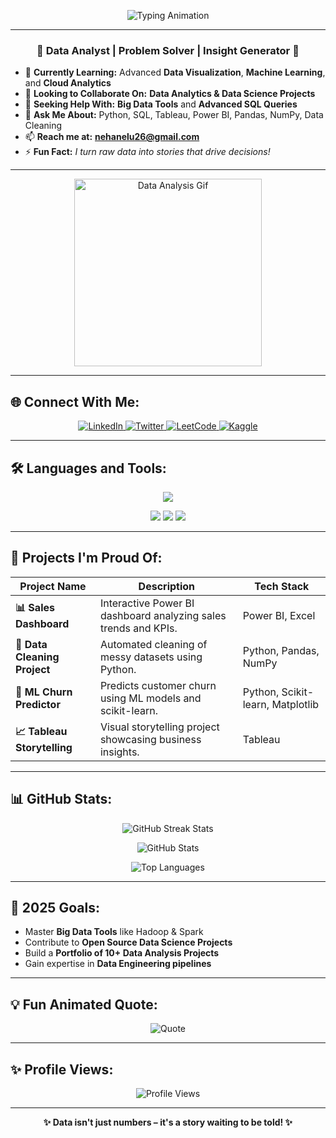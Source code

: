 <!-- Animated Header -->
<p align="center">
  <img src="https://readme-typing-svg.herokuapp.com?font=Fira+Code&weight=600&size=30&pause=1000&color=1E90FF&center=true&vCenter=true&width=800&lines=Hi+👋,+I'm+Neha!;Passionate+Data+Analyst+from+India;I+Turn+Raw+Data+into+Actionable+Insights📊" alt="Typing Animation" />
</p>

---

<h3 align="center">🌟 Data Analyst | Problem Solver | Insight Generator 🌟</h3>

- 🌱 **Currently Learning:** Advanced **Data Visualization**, **Machine Learning**, and **Cloud Analytics**  
- 👯 **Looking to Collaborate On:** **Data Analytics & Data Science Projects**  
- 🤝 **Seeking Help With:** **Big Data Tools** and **Advanced SQL Queries**  
- 💬 **Ask Me About:** Python, SQL, Tableau, Power BI, Pandas, NumPy, Data Cleaning  
- 📫 **Reach me at:** **nehanelu26@gmail.com**  
- ⚡ **Fun Fact:** *I turn raw data into stories that drive decisions!*  

---

<!-- Animated GIF -->
<p align="center">
  <img src="https://media.giphy.com/media/f8jwCCpMN1HjS/giphy.gif" width="300" alt="Data Analysis Gif"/>
</p>

---

## 🌐 Connect With Me:
<p align="center">
  <a href="https://linkedin.com/in/neha-841273258" target="blank">
    <img src="https://img.shields.io/badge/LinkedIn-0077B5?style=for-the-badge&logo=linkedin&logoColor=white" alt="LinkedIn"/>
  </a>
  <a href="https://twitter.com/nehapandey28" target="blank">
    <img src="https://img.shields.io/badge/Twitter-1DA1F2?style=for-the-badge&logo=twitter&logoColor=white" alt="Twitter"/>
  </a>
  <a href="https://www.leetcode.com/neha9008" target="blank">
    <img src="https://img.shields.io/badge/LeetCode-FFA116?style=for-the-badge&logo=leetcode&logoColor=white" alt="LeetCode"/>
  </a>
  <a href="https://www.kaggle.com/" target="blank">
    <img src="https://img.shields.io/badge/Kaggle-20BEFF?style=for-the-badge&logo=kaggle&logoColor=white" alt="Kaggle"/>
  </a>
</p>

---

## 🛠 Languages and Tools:
<p align="center">
  <img src="https://skillicons.dev/icons?i=python,mysql,pandas,numpy,matplotlib,tableau,git,github,vscode,postman" />
</p>

<p align="center">
  <img src="https://img.shields.io/badge/PowerBI-F2C811?style=for-the-badge&logo=powerbi&logoColor=black" />
  <img src="https://img.shields.io/badge/Jupyter-F37626?style=for-the-badge&logo=jupyter&logoColor=white" />
  <img src="https://img.shields.io/badge/Excel-217346?style=for-the-badge&logo=microsoftexcel&logoColor=white" />
</p>

---

## 🚀 Projects I'm Proud Of:
| Project Name          | Description | Tech Stack |
|-----------------------|-------------|------------|
| **📊 Sales Dashboard** | Interactive Power BI dashboard analyzing sales trends and KPIs. | Power BI, Excel |
| **🧹 Data Cleaning Project** | Automated cleaning of messy datasets using Python. | Python, Pandas, NumPy |
| **🤖 ML Churn Predictor** | Predicts customer churn using ML models and scikit-learn. | Python, Scikit-learn, Matplotlib |
| **📈 Tableau Storytelling** | Visual storytelling project showcasing business insights. | Tableau |

---

## 📊 GitHub Stats:
<p align="center">
  <img src="https://github-readme-streak-stats.herokuapp.com/?user=nehanelu&theme=radical" alt="GitHub Streak Stats" />
</p>
<p align="center">
  <img src="https://github-readme-stats.vercel.app/api?username=nehanelu&show_icons=true&theme=radical" alt="GitHub Stats" />
</p>
<p align="center">
  <img src="https://github-readme-stats.vercel.app/api/top-langs/?username=nehanelu&layout=compact&theme=radical" alt="Top Languages" />
</p>

---

## 🎯 2025 Goals:
- Master **Big Data Tools** like Hadoop & Spark  
- Contribute to **Open Source Data Science Projects**  
- Build a **Portfolio of 10+ Data Analysis Projects**  
- Gain expertise in **Data Engineering pipelines**  

---

## 💡 Fun Animated Quote:
<p align="center">
  <img src="https://quotes-github-readme.vercel.app/api?type=horizontal&theme=radical" alt="Quote"/>
</p>

---

## ✨ Profile Views:
<p align="center">
  <img src="https://komarev.com/ghpvc/?username=nehanelu&label=Profile%20views&color=0e75b6&style=flat" alt="Profile Views" />
</p>

---

<p align="center">
  <b>✨ Data isn't just numbers – it's a story waiting to be told! ✨</b>
</p>
